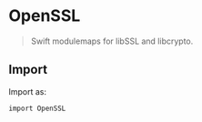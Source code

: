 # OpenSSL

> Swift modulemaps for libSSL and libcrypto.

## Import

Import as:
```
import OpenSSL
```
